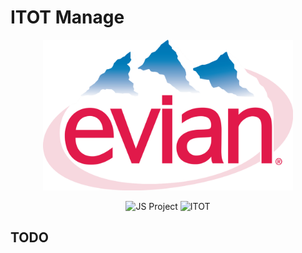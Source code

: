 # ITOT Manage
<p align=center>
<img style="width: 400px" src="https://github.com/KalvinVilla/KalvinVilla/blob/main/ressources/evian.png" />
</p>
<p align=center>
  <img src="https://img.shields.io/badge/Language-JS-green" alt="JS Project"/>
   <img src="https://img.shields.io/badge/Version%20%3A%200.1-blue" alt="ITOT"/>
</p>


## TODO